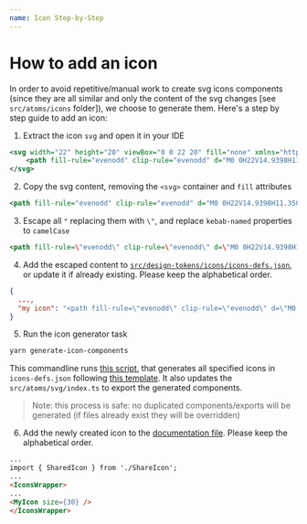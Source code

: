 ```yaml
---
name: Icon Step-by-Step
---
```


# How to add an icon

In order to avoid repetitive/manual work to create svg icons components (since they are all similar and only the content of the svg changes [see `src/atoms/icons` folder]), we choose to generate them. Here's a step by step guide to add an icon:

1. Extract the icon `svg` and open it in your IDE

```xml
<svg width="22" height="20" viewBox="0 0 22 20" fill="none" xmlns="http://www.w3.org/2000/svg">
    <path fill-rule="evenodd" clip-rule="evenodd" d="M0 0H22V14.9398H11.3508L5 20V14.9398H0V0ZM2 1.99197V12.9478H7V15.8555L10.6492 12.9478H20V1.99197H2ZM7 7.96788H6V5.97591H9V9.95985H7V7.96788ZM13 7.96788H12V5.97591H15V9.95985H13V7.96788Z" fill="#0E353D"/>
</svg>
```

2. Copy the svg content, removing the `<svg>` container and `fill` attributes

```xml
<path fill-rule="evenodd" clip-rule="evenodd" d="M0 0H22V14.9398H11.3508L5 20V14.9398H0V0ZM2 1.99197V12.9478H7V15.8555L10.6492 12.9478H20V1.99197H2ZM7 7.96788H6V5.97591H9V9.95985H7V7.96788ZM13 7.96788H12V5.97591H15V9.95985H13V7.96788Z"/>
```

3. Escape all `"` replacing them with `\"`, and replace `kebab-named` properties to `camelCase`

```xml
<path fill-rule=\"evenodd\" clip-rule=\"evenodd\" d=\"M0 0H22V14.9398H11.3508L5 20V14.9398H0V0ZM2 1.99197V12.9478H7V15.8555L10.6492 12.9478H20V1.99197H2ZM7 7.96788H6V5.97591H9V9.95985H7V7.96788ZM13 7.96788H12V5.97591H15V9.95985H13V7.96788Z\" fill=\"#0E353D\"/>
```

4. Add the escaped content to [`src/design-tokens/icons/icons-defs.json`](../src/design-tokens/icons/icons-defs.json), or update it if already existing. Please keep the alphabetical order.

```json
{
  ...,
  "my icon": "<path fill-rule=\"evenodd\" clip-rule=\"evenodd\" d=\"M0 0H22V14.9398H11.3508L5 20V14.9398H0V0ZM2 1.99197V12.9478H7V15.8555L10.6492 12.9478H20V1.99197H2ZM7 7.96788H6V5.97591H9V9.95985H7V7.96788ZM13 7.96788H12V5.97591H15V9.95985H13V7.96788Z\" fill=\"#0E353D\"/>"
}
```

5. Run the icon generator task

```bash
yarn generate-icon-components
```

This commandline runs [this script](../config/generator/icons/generateIcons.js), that generates all specified icons in `icons-defs.json` following [this template](../config/generator/icons/IconComponentTemplate.tsx.hbs). It also updates the `src/atoms/svg/index.ts` to export the generated components.

> Note: this process is safe: no duplicated components/exports will be generated (if files already exist they will be overridden)

6. Add the newly created icon to the [documentation file](../src/atoms/icons/Icons.mdx). Please keep the alphabetical order.

```md
...
import { SharedIcon } from './ShareIcon';
...
<IconsWrapper>
...
<MyIcon size={30} />
</IconsWrapper>
```
